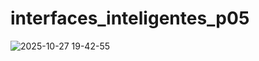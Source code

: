 # interfaces_inteligentes_p05
![2025-10-27 19-42-55](https://github.com/user-attachments/assets/f3adc186-fb4d-4fff-a5ff-5cd95bc78ba0)
